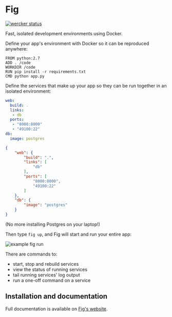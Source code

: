 Fig
===

[![wercker status](https://app.wercker.com/status/6099650fcf1bc6f490290fefb8a02009/m "wercker status")](https://app.wercker.com/project/bykey/6099650fcf1bc6f490290fefb8a02009)

Fast, isolated development environments using Docker.

Define your app's environment with Docker so it can be reproduced anywhere:

    FROM python:2.7
    ADD . /code
    WORKDIR /code
    RUN pip install -r requirements.txt
    CMD python app.py

Define the services that make up your app so they can be run together in an isolated environment:

```yaml
web:
  build: .
  links:
   - db
  ports:
   - "8000:8000"
   - "49100:22"
db:
  image: postgres
```

```json
{
    "web": {
        "build": ".",
        "links": [
            "db"
        ],
        "ports": [
            "8000:8000",
            "49100:22"
        ]
    },
    "db": {
        "image": "postgres"
    }
}
```

(No more installing Postgres on your laptop!)

Then type `fig up`, and Fig will start and run your entire app:

![example fig run](https://orchardup.com/static/images/fig-example-large.gif)

There are commands to:

 - start, stop and rebuild services
 - view the status of running services
 - tail running services' log output
 - run a one-off command on a service

Installation and documentation
------------------------------

Full documentation is available on [Fig's website](http://www.fig.sh/).
